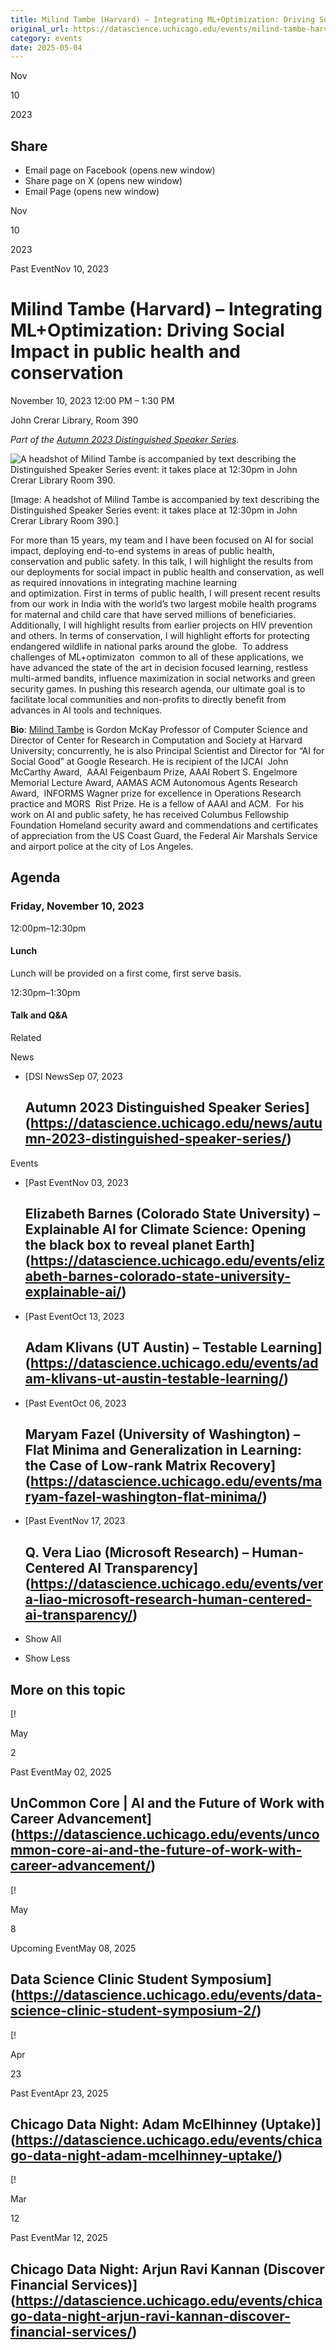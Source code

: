 ```yaml
---
title: Milind Tambe (Harvard) – Integrating ML+Optimization: Driving Social Impact in  public health and conservation – DSI
original_url: https://datascience.uchicago.edu/events/milind-tambe-harvard-ai-for-social-impact
category: events
date: 2025-05-04
---
```


Nov

10

2023

## Share

* Email page on Facebook (opens new window)
* Share page on X (opens new window)
* Email Page (opens new window)

<!-- Table-like structure detected -->

Nov

10

2023

Past EventNov 10, 2023

# Milind Tambe (Harvard) – Integrating ML+Optimization: Driving Social Impact in public health and conservation

November 10, 2023 12:00 PM – 1:30 PM

John Crerar Library, Room 390

*Part of the [Autumn 2023 Distinguished Speaker Series](https://datascience.uchicago.edu/news/autumn-2023-distinguished-speaker-series/).*

![A headshot of Milind Tambe is accompanied by text describing the Distinguished Speaker Series event: it takes place at 12:30pm in John Crerar Library Room 390.](http://datascience.uchicago.edu/wp-content/uploads/2023/09/C52618AB-E3E3-4209-A51E-B54D82D85B41_1_201_a-scaled.jpeg)

[Image: A headshot of Milind Tambe is accompanied by text describing the Distinguished Speaker Series event: it takes place at 12:30pm in John Crerar Library Room 390.]

For more than 15 years, my team and I have been focused on AI for social impact, deploying end-to-end systems in areas of public health, conservation and public safety. In this talk, I will highlight the results from our deployments for social impact in public health and conservation, as well as required innovations in integrating machine learning and optimization. First in terms of public health, I will present recent results from our work in India with the world’s two largest mobile health programs for maternal and child care that have served millions of beneficiaries. Additionally, I will highlight results from earlier projects on HIV prevention and others. In terms of conservation, I will highlight efforts for protecting endangered wildlife in national parks around the globe.  To address challenges of ML+optimizaton  common to all of these applications, we have advanced the state of the art in decision focused learning, restless multi-armed bandits, influence maximization in social networks and green security games. In pushing this research agenda, our ultimate goal is to facilitate local communities and non-profits to directly benefit from advances in AI tools and techniques.

**Bio**: [Milind Tambe](https://seas.harvard.edu/person/milind-tambe) is Gordon McKay Professor of Computer Science and Director of Center for Research in Computation and Society at Harvard University; concurrently, he is also Principal Scientist and Director for “AI for Social Good” at Google Research. He is recipient of the IJCAI  John McCarthy Award,  AAAI Feigenbaum Prize, AAAI Robert S. Engelmore Memorial Lecture Award, AAMAS ACM Autonomous Agents Research Award,  INFORMS Wagner prize for excellence in Operations Research practice and MORS  Rist Prize. He is a fellow of AAAI and ACM.  For his work on AI and public safety, he has received Columbus Fellowship Foundation Homeland security award and commendations and certificates of appreciation from the US Coast Guard, the Federal Air Marshals Service and airport police at the city of Los Angeles.

## Agenda

### Friday, November 10, 2023

12:00pm–12:30pm

#### Lunch

Lunch will be provided on a first come, first serve basis.

12:30pm–1:30pm

#### Talk and Q&A

Related

News

* [DSI NewsSep 07, 2023

  ## Autumn 2023 Distinguished Speaker Series](https://datascience.uchicago.edu/news/autumn-2023-distinguished-speaker-series/)

Events

* [Past EventNov 03, 2023

  ## Elizabeth Barnes (Colorado State University) – Explainable AI for Climate Science: Opening the black box to reveal planet Earth](https://datascience.uchicago.edu/events/elizabeth-barnes-colorado-state-university-explainable-ai/)
* [Past EventOct 13, 2023

  ## Adam Klivans (UT Austin) – Testable Learning](https://datascience.uchicago.edu/events/adam-klivans-ut-austin-testable-learning/)
* [Past EventOct 06, 2023

  ## Maryam Fazel (University of Washington) – Flat Minima and Generalization in Learning: the Case of Low-rank Matrix Recovery](https://datascience.uchicago.edu/events/maryam-fazel-washington-flat-minima/)
* [Past EventNov 17, 2023

  ## Q. Vera Liao (Microsoft Research) – Human-Centered AI Transparency](https://datascience.uchicago.edu/events/vera-liao-microsoft-research-human-centered-ai-transparency/)

+ Show All
- Show Less

## More on this topic

[!

May

2

Past EventMay 02, 2025

## UnCommon Core | AI and the Future of Work with Career Advancement](https://datascience.uchicago.edu/events/uncommon-core-ai-and-the-future-of-work-with-career-advancement/)
[!

May

8

Upcoming EventMay 08, 2025

## Data Science Clinic Student Symposium](https://datascience.uchicago.edu/events/data-science-clinic-student-symposium-2/)
[!

Apr

23

Past EventApr 23, 2025

## Chicago Data Night: Adam McElhinney (Uptake)](https://datascience.uchicago.edu/events/chicago-data-night-adam-mcelhinney-uptake/)
[!

Mar

12

Past EventMar 12, 2025

## Chicago Data Night: Arjun Ravi Kannan (Discover Financial Services)](https://datascience.uchicago.edu/events/chicago-data-night-arjun-ravi-kannan-discover-financial-services/)